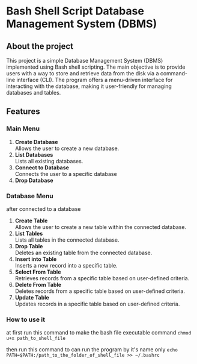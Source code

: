 # Bash Shell Script Database Management System (DBMS)

## About the project
This project is a simple Database Management System (DBMS) implemented using Bash shell scripting. The main objective is to provide users with a way to store and retrieve data from the disk via a command-line interface (CLI). The program offers a menu-driven interface for interacting with the database, making it user-friendly for managing databases and tables.

## Features

### Main Menu
1. **Create Database**  
   Allows the user to create a new database.
2. **List Databases**  
   Lists all existing databases.
3. **Connect to Database**  
   Connects the user to a specific database
4. **Drop Database**  

### Database Menu
after connected to a database

1. **Create Table**  
   Allows the user to create a new table within the connected database.
2. **List Tables**  
   Lists all tables in the connected database.
3. **Drop Table**  
   Deletes an existing table from the connected database.
4. **Insert into Table**  
   Inserts a new record into a specific table.
5. **Select From Table**  
   Retrieves records from a specific table based on user-defined criteria.
6. **Delete From Table**  
   Deletes records from a specific table based on user-defined criteria.
7. **Update Table**  
   Updates records in a specific table based on user-defined criteria.
### How to use it

at first run this command to make the bash file executable command ```chmod u+x path_to_shell_file```

then run this command to can run the program by it's name only ```echo PATH=$PATH:/path_to_the_folder_of_shell_file >> ~/.bashrc```
